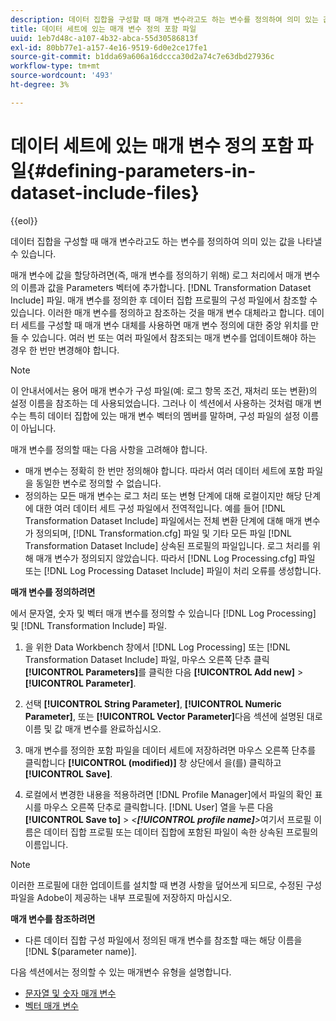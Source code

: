 ```yaml
---
description: 데이터 집합을 구성할 때 매개 변수라고도 하는 변수를 정의하여 의미 있는 값을 나타낼 수 있습니다.
title: 데이터 세트에 있는 매개 변수 정의 포함 파일
uuid: 1eb7d48c-a107-4b32-abca-55d30586813f
exl-id: 80bb77e1-a157-4e16-9519-6d0e2ce17fe1
source-git-commit: b1dda69a606a16dccca30d2a74c7e63dbd27936c
workflow-type: tm+mt
source-wordcount: '493'
ht-degree: 3%

---
```


# 데이터 세트에 있는 매개 변수 정의 포함 파일{#defining-parameters-in-dataset-include-files}

{{eol}}

데이터 집합을 구성할 때 매개 변수라고도 하는 변수를 정의하여 의미 있는 값을 나타낼 수 있습니다.

매개 변수에 값을 할당하려면(즉, 매개 변수를 정의하기 위해) 로그 처리에서 매개 변수의 이름과 값을 Parameters 벡터에 추가합니다. [!DNL Transformation Dataset Include] 파일. 매개 변수를 정의한 후 데이터 집합 프로필의 구성 파일에서 참조할 수 있습니다. 이러한 매개 변수를 정의하고 참조하는 것을 매개 변수 대체라고 합니다. 데이터 세트를 구성할 때 매개 변수 대체를 사용하면 매개 변수 정의에 대한 중앙 위치를 만들 수 있습니다. 여러 번 또는 여러 파일에서 참조되는 매개 변수를 업데이트해야 하는 경우 한 번만 변경해야 합니다.

>[!NOTE]
>
>이 안내서에서는 용어 매개 변수가 구성 파일(예: 로그 항목 조건, 재처리 또는 변환)의 설정 이름을 참조하는 데 사용되었습니다. 그러나 이 섹션에서 사용하는 것처럼 매개 변수는 특히 데이터 집합에 있는 매개 변수 벡터의 멤버를 말하며, 구성 파일의 설정 이름이 아닙니다.

매개 변수를 정의할 때는 다음 사항을 고려해야 합니다.

* 매개 변수는 정확히 한 번만 정의해야 합니다. 따라서 여러 데이터 세트에 포함 파일을 동일한 변수로 정의할 수 없습니다.
* 정의하는 모든 매개 변수는 로그 처리 또는 변형 단계에 대해 로컬이지만 해당 단계에 대한 여러 데이터 세트 구성 파일에서 전역적입니다. 예를 들어 [!DNL Transformation Dataset Include] 파일에서는 전체 변환 단계에 대해 매개 변수가 정의되며, [!DNL Transformation.cfg] 파일 및 기타 모든 파일 [!DNL Transformation Dataset Include] 상속된 프로필의 파일입니다. 로그 처리를 위해 매개 변수가 정의되지 않았습니다. 따라서 [!DNL Log Processing.cfg] 파일 또는 [!DNL Log Processing Dataset Include] 파일이 처리 오류를 생성합니다.

**매개 변수를 정의하려면**

에서 문자열, 숫자 및 벡터 매개 변수를 정의할 수 있습니다 [!DNL Log Processing] 및 [!DNL Transformation Include] 파일.

1. 을 위한 Data Workbench 창에서 [!DNL Log Processing] 또는 [!DNL Transformation Dataset Include] 파일, 마우스 오른쪽 단추 클릭 **[!UICONTROL Parameters]**&#x200B;를 클릭한 다음 **[!UICONTROL Add new]** > **[!UICONTROL Parameter]**.

1. 선택 **[!UICONTROL String Parameter]**, **[!UICONTROL Numeric Parameter]**, 또는 **[!UICONTROL Vector Parameter]**&#x200B;다음 섹션에 설명된 대로 이름 및 값 매개 변수를 완료하십시오.

1. 매개 변수를 정의한 포함 파일을 데이터 세트에 저장하려면 마우스 오른쪽 단추를 클릭합니다 **[!UICONTROL (modified)]** 창 상단에서 을(를) 클릭하고 **[!UICONTROL Save]**.

1. 로컬에서 변경한 내용을 적용하려면 [!DNL Profile Manager]에서 파일의 확인 표시를 마우스 오른쪽 단추로 클릭합니다. [!DNL User] 열을 누른 다음 **[!UICONTROL Save to]** > *&lt;**[!UICONTROL profile name]**>*&#x200B;여기서 프로필 이름은 데이터 집합 프로필 또는 데이터 집합에 포함된 파일이 속한 상속된 프로필의 이름입니다.

>[!NOTE]
>
>이러한 프로필에 대한 업데이트를 설치할 때 변경 사항을 덮어쓰게 되므로, 수정된 구성 파일을 Adobe이 제공하는 내부 프로필에 저장하지 마십시오.

**매개 변수를 참조하려면**

* 다른 데이터 집합 구성 파일에서 정의된 매개 변수를 참조할 때는 해당 이름을 [!DNL $(parameter name)].

다음 섹션에서는 정의할 수 있는 매개변수 유형을 설명합니다.

* [문자열 및 숫자 매개 변수](../../../../home/c-dataset-const-proc/c-dataset-inc-files/c-def-param-dataset-inc-files/c-string-num-param.md#concept-14f391ce107c4a3dad827ec7967f1080)
* [벡터 매개 변수](../../../../home/c-dataset-const-proc/c-dataset-inc-files/c-def-param-dataset-inc-files/c-vector-param.md#concept-adb42a5474e245a9996d0aa8d5d522d0)
